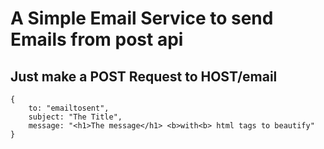# A Simple Email Service to send Emails from post api

## Just make a POST Request to HOST/email

```
{
    to: "emailtosent",
    subject: "The Title",
    message: "<h1>The message</h1> <b>with<b> html tags to beautify"
}
```